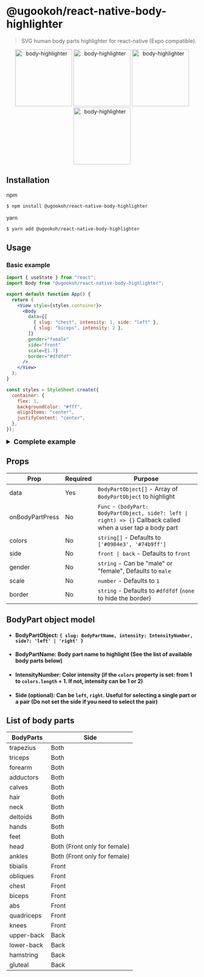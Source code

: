 # @ugookoh/react-native-body-highlighter

> SVG human body parts highlighter for react-native (Expo compatible).

<div style="text-align:center;width:100%;">
  <img src="./docs/screenshots/example-female-front.PNG" width="150" alt="body-highlighter" />
  <img src="./docs/screenshots/example-female-back.PNG" width="150" alt="body-highlighter" />
  <img src="./docs/screenshots/example-male-front.PNG" width="150" alt="body-highlighter" />
  <img src="./docs/screenshots/example-male-back.PNG" width="150" alt="body-highlighter" />
</div>

## Installation

npm

```bash
$ npm install @ugookoh/react-native-body-highlighter
```

yarn

```bash
$ yarn add @ugookoh/react-native-body-highlighter
```

## Usage

### Basic example

```jsx
import { useState } from "react";
import Body from "@ugookoh/react-native-body-highlighter";

export default function App() {
  return (
    <View style={styles.container}>
      <Body
        data={[
          { slug: "chest", intensity: 1, side: "left" },
          { slug: "biceps", intensity: 2 },
        ]}
        gender="female"
        side="front"
        scale={1.7}
        border="#dfdfdf"
      />
    </View>
  );
}

const styles = StyleSheet.create({
  container: {
    flex: 1,
    backgroundColor: "#fff",
    alignItems: "center",
    justifyContent: "center",
  },
});
```

<details>
<summary style="font-size:18px; font-weight: bold;">Complete example</summary>
<p>

```jsx
import { StyleSheet, Switch, Text, View } from "react-native";
import { useState } from "react";
import Body, { ExtendedBodyPart } from "@ugookoh/react-native-body-highlighter";

export default function App() {
  const [selectedBodyPart, setSelectedBodyPart] =
    useState <
    ExtendedBodyPart >
    {
      slug: "biceps",
      intensity: 2,
      side: "right",
    };
  const [side, setSide] = (useState < "back") | ("front" > "front");
  const [gender, setGender] = (useState < "male") | ("female" > "male");

  const sideSwitch = () =>
    setSide((previousState) => (previousState === "front" ? "back" : "front"));

  const toggleGenderSwitch = () => {
    setGender((previousState) =>
      previousState === "male" ? "female" : "male"
    );
  };

  return (
    <View style={styles.container}>
      <Body
        data={[
          { slug: "chest", intensity: 1, side: "left" },
          { slug: "biceps", intensity: 1 },
          selectedBodyPart,
        ]}
        onBodyPartPress={(e, side) =>
          setSelectedBodyPart({ slug: e.slug, intensity: 2, side })
        }
        gender={gender}
        side={side}
        scale={1.7}
        border="#dfdfdf"
      />
      <View style={styles.switchContainer}>
        <View style={styles.switch}>
          <Text>Side ({side})</Text>
          <Switch onValueChange={sideSwitch} value={side === "front"} />
        </View>
        <View style={styles.switch}>
          <Text>Gender ({gender})</Text>
          <Switch
            onValueChange={toggleGenderSwitch}
            value={gender === "male"}
          />
        </View>
      </View>
    </View>
  );
}

const styles = StyleSheet.create({
  container: {
    flex: 1,
    backgroundColor: "#fff",
    alignItems: "center",
    justifyContent: "center",
  },
  switchContainer: {
    flexDirection: "row",
    gap: 30,
  },
  switch: {
    flex: 1,
    alignItems: "center",
    justifyContent: "center",
  },
});
```

</p>
</details>

## Props

| Prop            | Required | Purpose                                                                                                       |
| --------------- | -------- | ------------------------------------------------------------------------------------------------------------- |
| data            | Yes      | `BodyPartObject[]` - Array of `BodyPartObject` to highlight                                                   |
| onBodyPartPress | No       | `Func` - `(bodyPart: BodyPartObject, side?: left \| right) => {}` Callback called when a user tap a body part |
| colors          | No       | `string[]` - Defaults to `['#0984e3', '#74b9ff']`                                                             |
| side            | No       | `front \| back` - Defaults to `front`                                                                         |
| gender          | No       | `string` - Can be "male" or "female", Defaults to `male`                                                      |
| scale           | No       | `number` - Defaults to `1`                                                                                    |
| border          | No       | `string` - Defaults to `#dfdfdf` (`none` to hide the border)                                                  |

## BodyPart object model

- #### BodyPartObject: `{ slug: BodyPartName, intensity: IntensityNumber, side?: 'left' | 'right' }`

- #### BodyPartName: Body part name to highlight (See the list of available body parts below)

- #### IntensityNumber: Color intensity (if the `colors` property is set: from 1 to `colors.length` + 1. If not, intensity can be 1 or 2)

- #### Side (optional): Can be `left`, `right`. Useful for selecting a single part or a pair (Do not set the side if you need to select the pair)

## List of body parts

| BodyParts    | Side                         |
| ------------ | ---------------------------- |
| trapezius    | Both                         |
| triceps      | Both                         |
| forearm      | Both                         |
| adductors    | Both                         |
| calves       | Both                         |
| hair         | Both                         |
| neck         | Both                         |
| deltoids     | Both                         |
| hands        | Both                         |
| feet         | Both                         |
| head         | Both (Front only for female) |
| ankles       | Both (Front only for female) |
| tibialis     | Front                        |
| obliques     | Front                        |
| chest        | Front                        |
| biceps       | Front                        |
| abs          | Front                        |
| quadriceps   | Front                        |
| knees        | Front                        |
| upper-back   | Back                         |
| lower-back   | Back                         |
| hamstring    | Back                         |
| gluteal      | Back                         |
